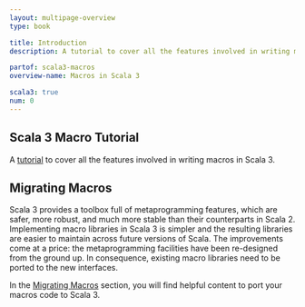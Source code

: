 ```yaml
---
layout: multipage-overview
type: book

title: Introduction
description: A tutorial to cover all the features involved in writing macros in Scala 3.

partof: scala3-macros
overview-name: Macros in Scala 3

scala3: true
num: 0
---
```


## Scala 3 Macro Tutorial
A [tutorial](./tutorial) to cover all the features involved in writing macros in Scala 3.

## Migrating Macros
Scala 3 provides a toolbox full of metaprogramming features, which are safer, more robust, and much more stable than their counterparts in Scala 2. Implementing macro libraries in Scala 3 is simpler and the resulting libraries are easier to maintain across future versions of Scala. The improvements come at a price: the metaprogramming facilities have been re-designed from the ground up. In consequence, existing macro libraries need to be ported to the new interfaces.

In the [Migrating Macros](https://scalacenter.github.io/scala-3-migration-guide/docs/macros/macro-libraries.html) section, you will find helpful content to port your macros code to Scala 3.
